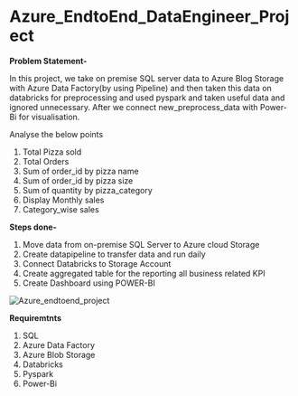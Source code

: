 # Azure_EndtoEnd_DataEngineer_Project

**Problem Statement-**

In this project, we take on premise SQL server data to Azure Blog Storage with Azure Data Factory(by using Pipeline) and then taken this data on databricks for preprocessing and used pyspark and taken useful data and ignored unnecessary. After we connect new_preprocess_data with Power-Bi for visualisation.

Analyse the below points
1. Total Pizza sold
2. Total Orders
3. Sum of order_id by pizza name
4. Sum of order_id by pizza size
5. Sum of quantity by pizza_category
6. Display Monthly sales
7. Category_wise sales

**Steps done-**  

1. Move data from on-premise SQL Server to Azure cloud Storage
2. Create datapipeline to transfer data and run daily
3. Connect Databricks to Storage Account
4. Create aggregated table for the reporting all business related KPI
5. Create Dashboard using POWER-BI

![Azure_endtoend_project](https://github.com/sanketda/Azure_EndtoEnd_DataEngineer_Project/assets/133940723/e67f2bd6-7e4c-45f3-9b9b-201cf80152e2)


**Requiremtnts**

1. SQL
2. Azure Data Factory
3. Azure Blob Storage
4. Databricks
5. Pyspark
6. Power-Bi
   
